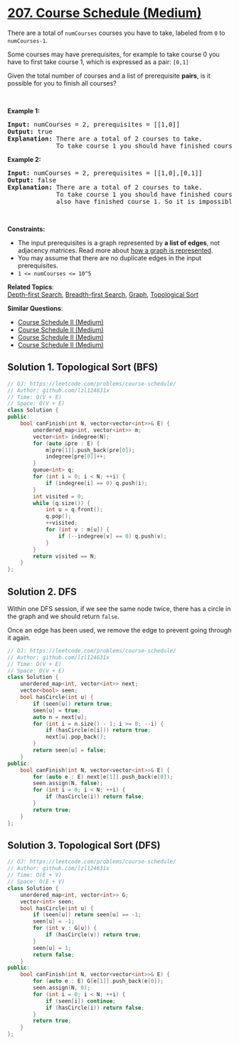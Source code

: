 # [207. Course Schedule (Medium)](https://leetcode.com/problems/course-schedule/)

<p>There are a total of <code>numCourses</code> courses you have to take, labeled from <code>0</code> to <code>numCourses-1</code>.</p>

<p>Some courses may have prerequisites, for example to take course 0 you have to first take course 1, which is expressed as a pair: <code>[0,1]</code></p>

<p>Given the total number of courses and a list of prerequisite <b>pairs</b>, is it possible for you to finish all courses?</p>

<p>&nbsp;</p>
<p><strong>Example 1:</strong></p>

<pre><strong>Input:</strong> numCourses = 2, prerequisites = [[1,0]]
<strong>Output:</strong> true
<strong>Explanation:</strong>&nbsp;There are a total of 2 courses to take. 
&nbsp;            To take course 1 you should have finished course 0. So it is possible.
</pre>

<p><strong>Example 2:</strong></p>

<pre><strong>Input:</strong> numCourses = 2, prerequisites = [[1,0],[0,1]]
<strong>Output:</strong> false
<strong>Explanation:</strong>&nbsp;There are a total of 2 courses to take. 
&nbsp;            To take course 1 you should have finished course 0, and to take course 0 you should
&nbsp;            also have finished course 1. So it is impossible.
</pre>

<p>&nbsp;</p>
<p><strong>Constraints:</strong></p>

<ul>
	<li>The input prerequisites is a graph represented by <b>a list of edges</b>, not adjacency matrices. Read more about <a href="https://www.khanacademy.org/computing/computer-science/algorithms/graph-representation/a/representing-graphs" target="_blank">how a graph is represented</a>.</li>
	<li>You may assume that there are no duplicate edges in the input prerequisites.</li>
	<li><code>1 &lt;=&nbsp;numCourses &lt;= 10^5</code></li>
</ul>


**Related Topics**:  
[Depth-first Search](https://leetcode.com/tag/depth-first-search/), [Breadth-first Search](https://leetcode.com/tag/breadth-first-search/), [Graph](https://leetcode.com/tag/graph/), [Topological Sort](https://leetcode.com/tag/topological-sort/)

**Similar Questions**:
* [Course Schedule II (Medium)](https://leetcode.com/problems/course-schedule-ii/)
* [Course Schedule II (Medium)](https://leetcode.com/problems/course-schedule-ii/)
* [Course Schedule II (Medium)](https://leetcode.com/problems/course-schedule-ii/)
* [Course Schedule II (Medium)](https://leetcode.com/problems/course-schedule-ii/)

## Solution 1. Topological Sort (BFS)

```cpp
// OJ: https://leetcode.com/problems/course-schedule/
// Author: github.com/lzl124631x
// Time: O(V + E)
// Space: O(V + E)
class Solution {
public:
    bool canFinish(int N, vector<vector<int>>& E) {
        unordered_map<int, vector<int>> m;
        vector<int> indegree(N);
        for (auto &pre : E) {
            m[pre[1]].push_back(pre[0]);
            indegree[pre[0]]++;
        }
        queue<int> q;
        for (int i = 0; i < N; ++i) {
            if (indegree[i] == 0) q.push(i);
        }
        int visited = 0;
        while (q.size()) {
            int u = q.front();
            q.pop();
            ++visited;
            for (int v : m[u]) {
                if (--indegree[v] == 0) q.push(v);
            }
        }
        return visited == N;
    }
};
```

## Solution 2. DFS

Within one DFS session, if we see the same node twice, there has a circle in the graph and we should return `false`.

Once an edge has been used, we remove the edge to prevent going through it again.

```cpp
// OJ: https://leetcode.com/problems/course-schedule/
// Author: github.com/lzl124631x
// Time: O(V + E)
// Space: O(V + E)
class Solution {
    unordered_map<int, vector<int>> next;
    vector<bool> seen;
    bool hasCircle(int u) {
        if (seen[u]) return true;
        seen[u] = true;
        auto n = next[u];
        for (int i = n.size() - 1; i >= 0; --i) {
            if (hasCircle(n[i])) return true;
            next[u].pop_back();
        }
        return seen[u] = false;
    }
public:
    bool canFinish(int N, vector<vector<int>>& E) {
        for (auto e : E) next[e[1]].push_back(e[0]);
        seen.assign(N, false);
        for (int i = 0; i < N; ++i) {
            if (hasCircle(i)) return false;
        }
        return true;
    }
};
```

## Solution 3. Topological Sort (DFS) 

```cpp
// OJ: https://leetcode.com/problems/course-schedule/
// Author: github.com/lzl124631x
// Time: O(E + V)
// Space: O(E + V)
class Solution {
    unordered_map<int, vector<int>> G;
    vector<int> seen;
    bool hasCircle(int u) {
        if (seen[u]) return seen[u] == -1;
        seen[u] = -1;
        for (int v : G[u]) {
            if (hasCircle(v)) return true;
        }
        seen[u] = 1;
        return false;
    }
public:
    bool canFinish(int N, vector<vector<int>>& E) {
        for (auto e : E) G[e[1]].push_back(e[0]);
        seen.assign(N, 0);
        for (int i = 0; i < N; ++i) {
            if (seen[i]) continue;
            if (hasCircle(i)) return false;
        }
        return true;
    }
};
```